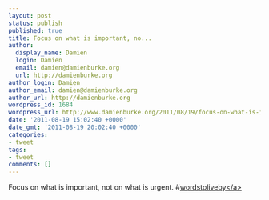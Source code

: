 ```yaml
---
layout: post
status: publish
published: true
title: Focus on what is important, no...
author:
  display_name: Damien
  login: Damien
  email: damien@damienburke.org
  url: http://damienburke.org
author_login: Damien
author_email: damien@damienburke.org
author_url: http://damienburke.org
wordpress_id: 1684
wordpress_url: http://www.damienburke.org/2011/08/19/focus-on-what-is-important-no/
date: '2011-08-19 15:02:40 +0000'
date_gmt: '2011-08-19 20:02:40 +0000'
categories:
- tweet
tags:
- tweet
comments: []
---
```

<p>Focus on what is important, not on what is urgent. #<a href="http:&#47;&#47;search.twitter.com&#47;search?q=%23wordstoliveby" class="aktt_hashtag">wordstoliveby<&#47;a></p>

